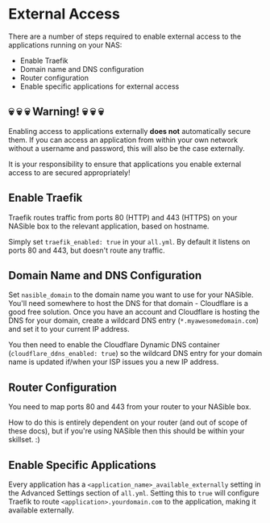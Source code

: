 # External Access

There are a number of steps required to enable external access to the applications running on your NAS:

- Enable Traefik
- Domain name and DNS configuration
- Router configuration
- Enable specific applications for external access

## :skull: :skull: :skull: Warning! :skull: :skull: :skull:

Enabling access to applications externally **does not** automatically secure them. If you can access an application from within your own network without a username and password, this will also be the case externally.

It is your responsibility to ensure that applications you enable external access to are secured appropriately!

## Enable Traefik

Traefik routes traffic from ports 80 (HTTP) and 443 (HTTPS) on your NASible box to the relevant application, based on hostname.

Simply set `traefik_enabled: true` in your `all.yml`. By default it listens on ports 80 and 443, but doesn't route any traffic.

## Domain Name and DNS Configuration

Set `nasible_domain` to the domain name you want to use for your NASible. You'll need somewhere to host the DNS for that domain - Cloudflare is a good free solution. Once you have an account and Cloudflare is hosting the DNS for your domain, create a wildcard DNS entry (`*.myawesomedomain.com`) and set it to your current IP address.

You then need to enable the Cloudflare Dynamic DNS container (`cloudflare_ddns_enabled: true`) so the wildcard DNS entry for your
domain name is updated if/when your ISP issues you a new IP address.

## Router Configuration

You need to map ports 80 and 443 from your router to your NASible box.

How to do this is entirely dependent on your router (and out of scope of these docs), but if you're using NASible then this should be within your skillset. :)

## Enable Specific Applications

Every application has a `<application_name>_available_externally` setting in the Advanced Settings section of `all.yml`. Setting this to `true` will configure Traefik to route `<application>.yourdomain.com` to the application, making it available externally.
